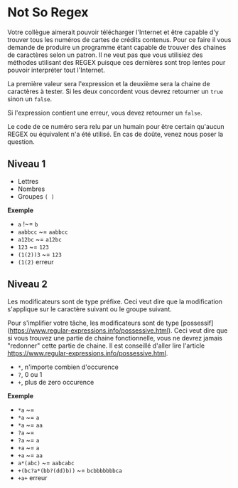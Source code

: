 # Not So Regex
Votre collègue aimerait pouvoir télécharger l'Internet et être capable d'y
trouver tous les numéros de cartes de crédits contenus. Pour ce faire il vous
demande de produire un programme étant capable de trouver des chaines de
caractères selon un patron. Il ne veut pas que vous utilisiez des méthodes
utilisant des REGEX puisque ces dernières sont trop lentes pour pouvoir
interpréter tout l'Internet.

La première valeur sera l'expression et la deuxième sera la chaine de caractères
à tester. Si les deux concordent vous devrez retourner un `true` sinon un
`false`.

Si l'expression contient une erreur, vous devez retourner un `false`.

Le code de ce numéro sera relu par un humain pour être certain qu'aucun REGEX ou
équivalent n'a été utilisé. En cas de doûte, venez nous poser la question.

## Niveau 1
- Lettres
- Nombres
- Groupes `( )`

**Exemple**
- `a` !~= `b`
- `aabbcc` ~= `aabbcc`
- `a12bc` ~= `a12bc`
- `123` ~= `123`
- `(1(2))3` ~= `123`
- `(1(2)` erreur

## Niveau 2
Les modificateurs sont de type préfixe. Ceci veut dire que la modification
s'applique sur le caractère suivant ou le groupe suivant.

Pour s'implifier votre tâche, les modificateurs sont de type [possessif]
(https://www.regular-expressions.info/possessive.html). Ceci veut dire que si
vous trouvez une partie de chaine fonctionnelle, vous ne devrez jamais "redonner"
cette partie de chaine. Il est conseillé d'aller lire l'article 
https://www.regular-expressions.info/possessive.html.

- `*`, n'importe combien d'occurence
- `?`, 0 ou 1
- `+`, plus de zero occurence

**Exemple**
- `*a` ~= ` `
- `*a` ~= `a`
- `*a` ~= `aa`
- `?a` ~= ` `
- `?a` ~= `a`
- `+a` ~= `a`
- `+a` ~= `aa`
- `a*(abc)` ~= `aabcabc`
- `+(bc?a*(bb?(dd)b))` ~= `bcbbbbbbbca`
- `+a+` erreur
